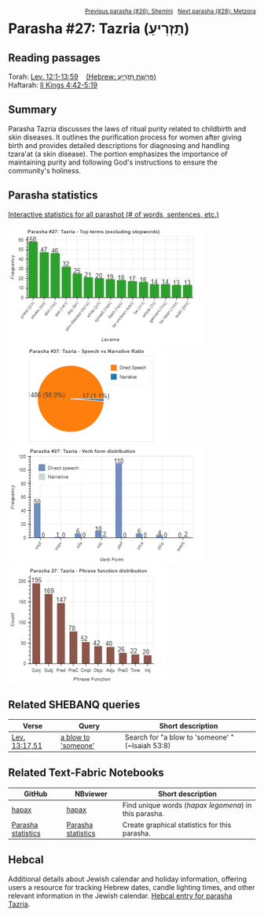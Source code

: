 <span style="float: right;"><sup><a href="../26%20-%20Shemini">Previous parasha (#26): Shemini</a> &nbsp;&nbsp;<a href="../28%20-%20Metzora">Next parasha (#28): Metzora</a></sup></span>

# Parasha #27: Tazria (תַזְרִיעַ)

## Reading passages

Torah: [Lev. 12:1-13:59](https://www.stepbible.org/?q=version=NASB2020|reference=Lev.12:1-13:59&options=HNVUG) &nbsp;&nbsp; [(Hebrew: פָּרָשַׁת תַזְרִיעַ)](https://tikkun.io/#/p/tazria)<br>
Haftarah: 
[II Kings 4:42-5:19](https://www.stepbible.org/?q=version=NASB2020|reference=2Kgs.4:42-5:19&options=HNVUG)

## Summary

Parasha Tazria discusses the laws of ritual purity related to childbirth and skin diseases. It outlines the purification process for women after giving birth and provides detailed descriptions for diagnosing and handling tzara'at (a skin disease). The portion emphasizes the importance of maintaining purity and following God's instructions to ensure the community's holiness​​.

## Parasha statistics

<a href="../../General/metrics_distribution.html" target="_blank">Interactive statistics for all parashot (# of words, sentences, etc.)</a>

<img src="top_terms.png">
<img src="speech_narrative_ratio.png">
<img src="verbform_distribution.png">
<img src="phrase_function_distribution.png">

## Related SHEBANQ queries

Verse | Query | Short description
--- | --- | --- 
<a href="https://www.stepbible.org/?q=version=NASB2020\|reference=Lev.13:17,51&options=HNVUG" target="_blank">Lev. 13:17,51</a> | <a href="https://shebanq.ancient-data.org/hebrew/text?iid=5535&version=2021&page=1&mr=r&qw=q" target="_blank">a blow to 'someone'</a> | Search for "a blow to 'someone' " (~Isaiah 53:8)


## Related Text-Fabric Notebooks

GitHub | NBviewer | Short description
---|---|---
<a href="https://github.com/tonyjurg/Parashot/tree/main/WeeklyParasha/27%20-%20Tazria/hapax.ipynb" target="_blank">hapax</a> | <a href="https://nbviewer.org/github/tonyjurg/Parashot/blob/main/WeeklyParasha/27%20-%20Tazria/hapax.ipynb" target="_blank">hapax</a>| Find unique words (*hapax legomena*) in this parasha.
<a href="https://github.com/tonyjurg/Parashot/tree/main/WeeklyParasha/27%20-%20Tazria/parasha_analysis.ipynb" target="_blank">Parasha statistics</a> | <a href="https://nbviewer.org/github/tonyjurg/Parashot/blob/main/WeeklyParasha/27%20-%20Tazria/parasha_analysis.ipynb" target="_blank">Parasha statistics</a>| Create graphical statistics for this parasha.

## Hebcal

Additional details about Jewish calendar and holiday information, offering users a resource for tracking Hebrew dates, candle lighting times, and other relevant information in the Jewish calendar. [Hebcal entry for parasha Tazria](https://www.hebcal.com/sedrot/tazria).

